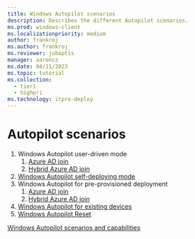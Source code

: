 ```yaml
---
title: Windows Autopilot scenarios
description: Describes the different Autopilot scenarios.
ms.prod: windows-client
ms.localizationpriority: medium
author: frankroj
ms.author: frankroj
ms.reviewer: jubaptis
manager: aaroncz
ms.date: 04/11/2023
ms.topic: tutorial
ms.collection: 
  - tier1
  - highpri
ms.technology: itpro-deploy
---
```


<!-- This file is a placeholder for work in progress articles for this release branch. It will eventually contain more information describing each scenario and point to articles for each scenario. This comment will be removed before publishing. -->

# Autopilot scenarios

1. Windows Autopilot user-driven mode
   1. [Azure AD join](user-driven/azure-ad-join-workflow.md)
   1. [Hybrid Azure AD join](user-driven/hybrid-azure-ad-join-workflow.md)
1. [Windows Autopilot self-deploying mode](self-deploying/self-deploying-workflow.md)
1. Windows Autopilot for pre-provisioned deployment
   1. [Azure AD join](pre-provisioning/azure-ad-join-workflow.md)
   1. [Hybrid Azure AD join](pre-provisioning/hybrid-azure-ad-join-workflow.md)
1. [Windows Autopilot for existing devices](existing-devices/existing-devices-workflow.md)
1. [Windows Autopilot Reset](reset/autopilot-reset-overview.md)

[Windows Autopilot scenarios and capabilities](/mem/autopilot/windows-autopilot-scenarios)